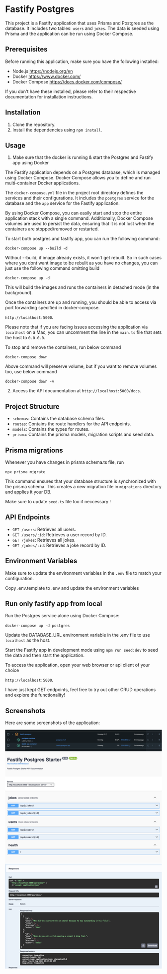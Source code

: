 # Fastify Postgres

This project is a Fastify application that uses Prisma and Postgres as the database. It includes two tables: `users` and `jokes`. The data is seeded using Prisma and the application can be run using Docker Compose.

## Prerequisites

Before running this application, make sure you have the following installed:

- Node.js https://nodejs.org/en
- Docker https://www.docker.com/
- Docker Compose https://docs.docker.com/compose/

If you don't have these installed, please refer to their respective documentation for installation instructions.

## Installation

1. Clone the repository.
2. Install the dependencies using `npm install`.

## Usage

1. Make sure that the docker is running & start the Postgres and Fastify app using Docker 


The Fastify application depends on a Postgres database, which is managed using Docker Compose. Docker Compose allows you to define and run multi-container Docker applications.

The `docker-compose.yml` file in the project root directory defines the services and their configurations. It includes the `postgres` service for the database and the `app` service for the Fastify application.

By using Docker Compose, you can easily start and stop the entire application stack with a single command. Additionally, Docker Compose volumes are used to persist the data, ensuring that it is not lost when the containers are stopped/removed or restarted.

To start both postgres and fastify app, you can run the following command:

```
docker-compose up --build -d
```

Without --build, if image already exists, it won't get rebuilt. So in such cases where you dont want image to be rebulit as you have no changes, you can just use the following command omitting build

```
docker-compose up -d
```

This will build the images and runs the containers in detached mode (in the background).

Once the containers are up and running, you should be able to access via port forwarding specified in docker-compose.

`http://localhost:5000`.

Please note that if you are facing issues accessing the application via `localhost` on a Mac, you can uncomment the line in the `main.ts` file that sets the host to `0.0.0.0`.

To stop and remove the containers, run below command

```
docker-compose down
```

Above command will preserve volume, but if you want to remove volumes too, use below command

```
docker-compose down -v
```

2. Access the API documentation at `http://localhost:5000/docs`.

## Project Structure

- `schemas`: Contains the database schema files.
- `routes`: Contains the route handlers for the API endpoints.
- `models`: Contains the types for routes.
- `prisma`: Contains the prisma models, migration scripts and seed data.

## Prisma migrations

Whenever you have changes in prisma schema.ts file, run

```
npx prisma migrate
```

This command ensures that your database structure is synchronized with the prisma schema. This creates a new migration file in `migrations` directory and applies it your DB.

Make sure to update `seed.ts` file too if neccessary !

## API Endpoints

- `GET /users`: Retrieves all users.
- `GET /users/:id`: Retrieves a user record by ID.
- `GET /jokes`: Retrieves all jokes.
- `GET /jokes/:id`: Retrieves a joke record by ID.

## Environment Variables

Make sure to update the environment variables in the `.env` file to match your configuration.

Copy .env.template to .env and update the environment variables

## Run only fastify app from local

Run the Postgres service alone using Docker Compose: 

`docker-compose up -d postgres`

Update the DATABASE_URL environment variable in the .env file to use `localhost` as the host.

Start the Fastify app in development mode using 
`npm run seed:dev` 
to seed the data and then start the application.

To access the application, open your web browser or api client of your choice

`http://localhost:5000`.

I have just kept GET endpoints, feel free to try out other CRUD operations and explore the functionality!

## Screenshots

Here are some screenshots of the application:

![Docker-Desktop](/screenshots/docker-desktop.png)
![Docs](/screenshots/docs.png)
![Get all Jokes](/screenshots/jokes.png)
